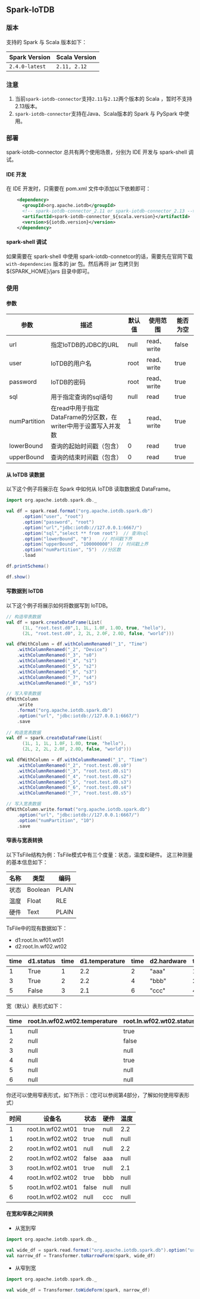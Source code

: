 <!--

    Licensed to the Apache Software Foundation (ASF) under one
    or more contributor license agreements.  See the NOTICE file
    distributed with this work for additional information
    regarding copyright ownership.  The ASF licenses this file
    to you under the Apache License, Version 2.0 (the
    "License"); you may not use this file except in compliance
    with the License.  You may obtain a copy of the License at
    
        http://www.apache.org/licenses/LICENSE-2.0
    
    Unless required by applicable law or agreed to in writing,
    software distributed under the License is distributed on an
    "AS IS" BASIS, WITHOUT WARRANTIES OR CONDITIONS OF ANY
    KIND, either express or implied.  See the License for the
    specific language governing permissions and limitations
    under the License.

-->

## Spark-IoTDB

### 版本

支持的 Spark 与 Scala 版本如下：

| Spark Version  | Scala Version |
|----------------|---------------|
| `2.4.0-latest` | `2.11, 2.12`  |

### 注意

1. 当前`spark-iotdb-connector`支持`2.11`与`2.12`两个版本的 Scala ，暂时不支持2.13版本。
2. `spark-iotdb-connector`支持在Java、Scala版本的 Spark 与 PySpark 中使用。

### 部署

spark-iotdb-connector 总共有两个使用场景，分别为 IDE 开发与 spark-shell 调试。

#### IDE 开发

在 IDE 开发时，只需要在 pom.xml 文件中添加以下依赖即可：

``` xml
    <dependency>
      <groupId>org.apache.iotdb</groupId>
      <!-- spark-iotdb-connector_2.11 or spark-iotdb-connector_2.13 -->
      <artifactId>spark-iotdb-connector_${scala.version}</artifactId>
      <version>${iotdb.version}</version>
    </dependency>
```

#### spark-shell 调试

如果需要在 spark-shell 中使用 spark-iotdb-connetcor的话，需要先在官网下载 `with-dependencies` 版本的 jar 包。然后再将 jar 包拷贝到 ${SPARK_HOME}/jars 目录中即可。


### 使用

#### 参数

| 参数         | 描述                                        | 默认值 | 使用范围    | 能否为空 |
| ------------ |-------------------------------------------| ------ | ----------- | -------- |
| url          | 指定IoTDB的JDBC的URL                          | null   | read、write | false    |
| user         | IoTDB的用户名                                 | root   | read、write | true     |
| password     | IoTDB的密码                                  | root   | read、write | true     |
| sql          | 用于指定查询的sql语句                              | null   | read        | true     |
| numPartition | 在read中用于指定DataFrame的分区数，在writer中用于设置写入并发数 | 1      | read、write | true     |
| lowerBound   | 查询的起始时间戳（包含）                              | 0      | read        | true     |
| upperBound   | 查询的结束时间戳（包含）                              | 0      | read        | true     |

#### 从 IoTDB 读数据

以下这个例子将展示在 Spark 中如何从 IoTDB 读取数据成 DataFrame。

```scala
import org.apache.iotdb.spark.db._

val df = spark.read.format("org.apache.iotdb.spark.db")
      .option("user", "root")
      .option("password", "root")
      .option("url","jdbc:iotdb://127.0.0.1:6667/")
      .option("sql","select ** from root")  // 查询sql
      .option("lowerBound", "0")    // 时间戳下界
      .option("upperBound", "100000000")  // 时间戳上界
      .option("numPartition", "5")  //分区数
      .load

df.printSchema()

df.show()
```

#### 写数据到 IoTDB

以下这个例子将展示如何将数据写到 IoTDB。

```scala
// 构造窄表数据
val df = spark.createDataFrame(List(
      (1L, "root.test.d0",1, 1L, 1.0F, 1.0D, true, "hello"),
      (2L, "root.test.d0", 2, 2L, 2.0F, 2.0D, false, "world")))

val dfWithColumn = df.withColumnRenamed("_1", "Time")
    .withColumnRenamed("_2", "Device")
    .withColumnRenamed("_3", "s0")
    .withColumnRenamed("_4", "s1")
    .withColumnRenamed("_5", "s2")
    .withColumnRenamed("_6", "s3")
    .withColumnRenamed("_7", "s4")
    .withColumnRenamed("_8", "s5")

// 写入窄表数据
dfWithColumn
    .write
    .format("org.apache.iotdb.spark.db")
    .option("url", "jdbc:iotdb://127.0.0.1:6667/")
    .save
    
// 构造宽表数据
val df = spark.createDataFrame(List(
      (1L, 1, 1L, 1.0F, 1.0D, true, "hello"),
      (2L, 2, 2L, 2.0F, 2.0D, false, "world")))

val dfWithColumn = df.withColumnRenamed("_1", "Time")
    .withColumnRenamed("_2", "root.test.d0.s0")
    .withColumnRenamed("_3", "root.test.d0.s1")
    .withColumnRenamed("_4", "root.test.d0.s2")
    .withColumnRenamed("_5", "root.test.d0.s3")
    .withColumnRenamed("_6", "root.test.d0.s4")
    .withColumnRenamed("_7", "root.test.d0.s5")

// 写入宽表数据
dfWithColumn.write.format("org.apache.iotdb.spark.db")
    .option("url", "jdbc:iotdb://127.0.0.1:6667/")
	.option("numPartition", "10")
    .save
```

#### 窄表与宽表转换

以下TsFile结构为例：TsFile模式中有三个度量：状态，温度和硬件。 这三种测量的基本信息如下：

|名称|类型|编码|
|--- |--- |--- |
|状态|Boolean|PLAIN|
|温度|Float|RLE|
|硬件|Text|PLAIN|

TsFile中的现有数据如下：

* d1:root.ln.wf01.wt01
* d2:root.ln.wf02.wt02

| time | d1.status | time | d1.temperature | time | d2.hardware | time | d2.status |
| ---- | --------- | ---- | -------------- | ---- | ----------- | ---- | --------- |
| 1    | True      | 1    | 2.2            | 2    | "aaa"       | 1    | True      |
| 3    | True      | 2    | 2.2            | 4    | "bbb"       | 2    | False     |
| 5    | False     | 3    | 2.1            | 6    | "ccc"       | 4    | True      |


宽（默认）表形式如下：

| time | root.ln.wf02.wt02.temperature | root.ln.wf02.wt02.status | root.ln.wf02.wt02.hardware | root.ln.wf01.wt01.temperature | root.ln.wf01.wt01.status | root.ln.wf01.wt01.hardware |
| ---- | ----------------------------- | ------------------------ | -------------------------- | ----------------------------- | ------------------------ | -------------------------- |
| 1    | null                          | true                     | null                       | 2.2                           | true                     | null                       |
| 2    | null                          | false                    | aaa                        | 2.2                           | null                     | null                       |
| 3    | null                          | null                     | null                       | 2.1                           | true                     | null                       |
| 4    | null                          | true                     | bbb                        | null                          | null                     | null                       |
| 5    | null                          | null                     | null                       | null                          | false                    | null                       |
| 6    | null                          | null                     | ccc                        | null                          | null                     | null                       |

你还可以使用窄表形式，如下所示：（您可以参阅第4部分，了解如何使用窄表形式）

| 时间 | 设备名            | 状态  | 硬件 | 温度 |
| ---- | ----------------- | ----- | ---- | ---- |
| 1    | root.ln.wf02.wt01 | true  | null | 2.2  |
| 1    | root.ln.wf02.wt02 | true  | null | null |
| 2    | root.ln.wf02.wt01 | null  | null | 2.2  |
| 2    | root.ln.wf02.wt02 | false | aaa  | null |
| 3    | root.ln.wf02.wt01 | true  | null | 2.1  |
| 4    | root.ln.wf02.wt02 | true  | bbb  | null |
| 5    | root.ln.wf02.wt01 | false | null | null |
| 6    | root.ln.wf02.wt02 | null  | ccc  | null |

#### 在宽和窄表之间转换

* 从宽到窄

```scala
import org.apache.iotdb.spark.db._

val wide_df = spark.read.format("org.apache.iotdb.spark.db").option("url", "jdbc:iotdb://127.0.0.1:6667/").option("sql", "select * from root.** where time < 1100 and time > 1000").load
val narrow_df = Transformer.toNarrowForm(spark, wide_df)
```

* 从窄到宽

```scala
import org.apache.iotdb.spark.db._

val wide_df = Transformer.toWideForm(spark, narrow_df)
```